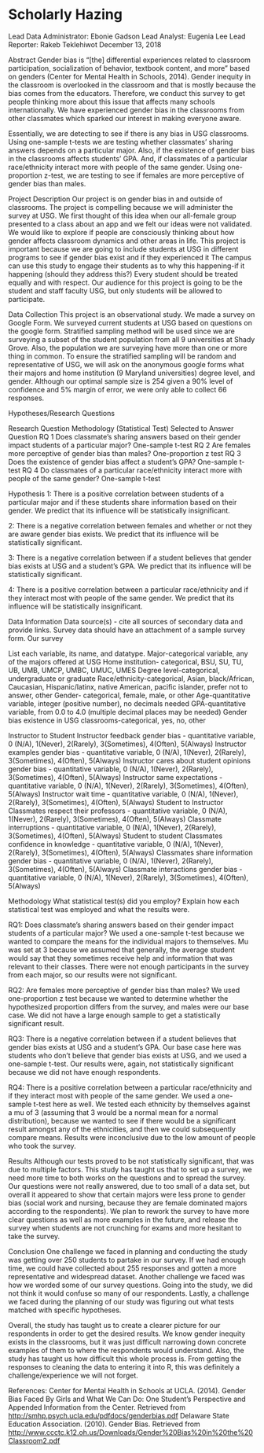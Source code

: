 # Scholarly Hazing

Lead Data Administrator: Ebonie Gadson
Lead Analyst: Eugenia Lee
Lead Reporter: Rakeb Teklehiwot 
December 13, 2018


Abstract 
Gender bias is “[the] differential experiences related to classroom participation, socialization of behavior, textbook content, and more” based on genders (Center for Mental Health in Schools, 2014).  Gender inequity in the classroom is overlooked in the classroom and that is mostly because the bias comes from the educators.  Therefore, we conduct this survey to get people thinking more about this issue that affects many schools internationally. We have experienced gender bias in the classrooms from other classmates which sparked our interest in making everyone aware. 

Essentially, we are detecting to see if there is any bias in USG classrooms. Using one-sample t-tests we are testing whether classmates’ sharing answers depends on a particular major. Also, if the existence of gender bias in the classrooms affects students’ GPA. And, if classmates of a particular race/ethnicity interact more with people of the same gender. Using one-proportion z-test, we are testing to see if females are more perceptive of gender bias than males. 

Project Description
Our project is on gender bias in and outside of classrooms. The project is compelling because we will administer the survey at USG. We first thought of this idea when our all-female group presented to a class about an app and we felt our ideas were not validated. We would like to explore if people are consciously thinking about how gender affects classroom dynamics and other areas in life. This project is important because we are going to include students at USG in different programs to see if gender bias exist and if they experienced it The campus can use this study to engage their students as to why this happening-if it happening (should they address this?) Every student should be treated equally and with respect. Our audience for this project is going to be the student and staff faculty USG, but only students will be allowed to participate. 

Data Collection
This project is an observational study. We made a survey on Google Form. We surveyed current students at USG based on questions on the google form. Stratified sampling method will be used since we are surveying a subset of the student population from all 9 universities at Shady Grove. Also, the population we are surveying have more than one or more thing in common. To ensure the stratified sampling will be random and representative of USG, we will ask on the anonymous google forms what their majors and home institution (9 Maryland universities) degree level, and gender. Although our optimal sample size is 254 given a 90% level of confidence and 5% margin of error, we were only able to collect 66 responses. 

Hypotheses/Research Questions


Research Question
Methodology (Statistical Test) Selected to Answer Question
RQ 1
Does classmate’s sharing answers based on their gender impact students of a particular major?
One-sample t-test 
RQ 2
Are females more perceptive of gender bias than males?
One-proportion z test 
RQ 3
Does the existence of gender bias affect a student’s GPA?
One-sample t-test 
RQ 4
Do classmates of a particular race/ethnicity interact more with people of the same gender?
One-sample t-test 


Hypothesis
1: There is a positive correlation between students of a particular major and if these students share information based on their gender. We predict that its influence will be statistically insignificant. 

2: There is a negative correlation between females and whether or not they are aware gender bias exists. We predict that its influence will be statistically significant. 

3: There is a negative correlation between if a student believes that gender bias exists at USG and a student’s GPA. We predict that its influence will be statistically significant. 

4: There is a positive correlation between a particular race/ethnicity and if they interact most with people of the same gender. We predict that its influence will be statistically insignificant. 

Data Information
Data source(s) - cite all sources of secondary data and provide links. Survey data should have an attachment of a sample survey form.
Our survey

List each variable, its name, and datatype. 
Major-categorical variable, any of the majors offered at USG
Home institution- categorical, BSU, SU, TU, UB, UMB, UMCP, UMBC, UMUC, UMES
Degree level-categorical, undergraduate or graduate
Race/ethnicity-categorical, Asian, black/African, Caucasian, Hispanic/latinx, native American, pacific islander, prefer not to answer, other
Gender- categorical, female, male, or other
Age-quantitative variable, integer (positive number), no decimals needed
GPA-quantitative variable, from 0.0 to 4.0 (multiple decimal places may be needed)
Gender bias existence in USG classrooms-categorical, yes, no, other
	
Instructor to Student
Instructor feedback gender bias - quantitative variable, 0 (N/A), 1(Never), 2(Rarely), 3(Sometimes), 4(Often), 5(Always)
Instructor examples gender bias -  quantitative variable, 0 (N/A), 1(Never), 2(Rarely), 3(Sometimes), 4(Often), 5(Always)
Instructor cares about student opinions gender bias -  quantitative variable, 0 (N/A), 1(Never), 2(Rarely), 3(Sometimes), 4(Often), 5(Always)
Instructor same expectations -  quantitative variable, 0 (N/A), 1(Never), 2(Rarely), 3(Sometimes), 4(Often), 5(Always)
Instructor wait time -  quantitative variable, 0 (N/A), 1(Never), 2(Rarely), 3(Sometimes), 4(Often), 5(Always)
	Student to Instructor
Classmates respect their professors -  quantitative variable, 0 (N/A), 1(Never), 2(Rarely), 3(Sometimes), 4(Often), 5(Always)
Classmate interruptions -  quantitative variable, 0 (N/A), 1(Never), 2(Rarely), 3(Sometimes), 4(Often), 5(Always)
	Student to student 
Classmates confidence in knowledge -  quantitative variable, 0 (N/A), 1(Never), 2(Rarely), 3(Sometimes), 4(Often), 5(Always)
Classmates share information gender bias -  quantitative variable, 0 (N/A), 1(Never), 2(Rarely), 3(Sometimes), 4(Often), 5(Always)
Classmate interactions gender bias -  quantitative variable, 0 (N/A), 1(Never), 2(Rarely), 3(Sometimes), 4(Often), 5(Always)

Methodology
What statistical test(s) did you employ? Explain how each statistical test was employed and what the results were.

RQ1: Does classmate’s sharing answers based on their gender impact students of a particular major? 
	We used a one-sample t-test because we wanted to compare the means for the individual majors to themselves. Mu was set at 3 because we assumed that generally, the average student would say that they sometimes receive help and information that was relevant to their classes. There were not enough participants in the survey from each major, so our results were not significant.

RQ2: Are females more perceptive of gender bias than males?
	We used one-proportion z test because we wanted to determine whether the hypothesized proportion differs from the survey, and males were our base case. We did not have a large enough sample to get a statistically significant result.

RQ3: There is a negative correlation between if a student believes that gender bias exists at USG and a student’s GPA.
	Our base case here was students who don’t believe that gender bias exists at USG, and we used a one-sample t-test. Our results were, again, not statistically significant because we did not have enough respondents.

RQ4: There is a positive correlation between a particular race/ethnicity and if they interact most with people of the same gender.
	We used a one-sample t-test here as well. We tested each ethnicity by themselves against a mu of 3 (assuming that 3 would be a normal mean for a normal distribution), because we wanted to see if there would be a significant result amongst any of the ethnicities, and then we could subsequently compare means. Results were inconclusive due to the low amount of people who took the survey.

Results
	Although our tests proved to be not statistically significant, that was due to multiple factors. This study has taught us that to set up a survey, we need more time to both works on the questions and to spread the survey. Our questions were not really answered, due to too small of a data set, but overall it appeared to show that certain majors were less prone to gender bias (social work and nursing, because they are female dominated majors according to the respondents). We plan to rework the survey to have more clear questions as well as more examples in the future, and release the survey when students are not crunching for exams and more hesitant to take the survey.

Conclusion
One challenge we faced in planning and conducting the study was getting over 250 students to partake in our survey. If we had enough time, we could have collected about 255 responses and gotten a more representative and widespread dataset. Another challenge we faced was how we worded some of our survey questions. Going into the study, we did not think it would confuse so many of our respondents. Lastly, a challenge we faced during the planning of our study was figuring out what tests matched with specific hypotheses. 

Overall, the study has taught us to create a clearer picture for our respondents in order to get the desired results. We know gender inequity exists in the classrooms, but it was just difficult narrowing down concrete examples of them to where the respondents would understand. Also, the study has taught us how difficult this whole process is. From getting the responses to cleaning the data to entering it into R, this was definitely a challenge/experience we will not forget. 




References:
Center for Mental Health in Schools at UCLA. (2014). Gender Bias Faced By Girls and What 
We Can Do: One Student’s Perspective and Appended Information from the Center. Retrieved from http://smhp.psych.ucla.edu/pdfdocs/genderbias.pdf
Delaware State Education Association. (2010). Gender Bias. Retrieved from 
http://www.ccctc.k12.oh.us/Downloads/Gender%20Bias%20in%20the%20Classroom2.pdf


